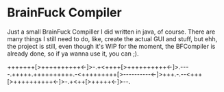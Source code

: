 # BrainFuck Compiler

Just a small BrainFuck Compiller I did written in java, of course. 
There are many things I still need to do, like, create the actual GUI and stuff, but ehh, the project is still, even though it's WIP for the moment, the BFCompiler is already done, so if ya wanna use it, you can ;).

+++++++[>++++++++++<-]>-.+<++++[>++++++++++<-]>.----.+++++.++++++++++.-<+++++++++[>----------<-]>+++.-.--<+++[>++++++++++<-]>-.+<++[>+++++<-]>--.
